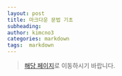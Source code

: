 ```yaml
---
layout: post
title: 마크다운 문법 기초
subheading:
author: kimcno3
categories: markdown
tags:  markdown
---
```


> [해당 페이지](https://github.com/kimcno3/TIL/blob/main/ETC/markdown.md)로 이동하시기 바랍니다.